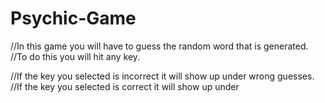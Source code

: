 # Psychic-Game

//In this game you will have to guess the random word that is generated.
//To do this you will hit any key.

//If the key you selected is incorrect it will show up under wrong guesses.
//If the key you selected is correct it will show up under 
